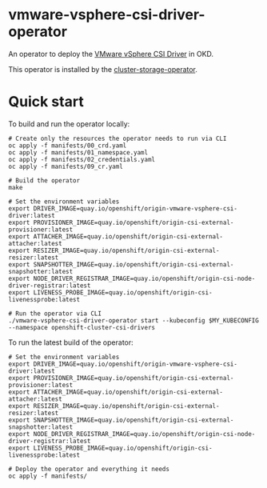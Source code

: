 # vmware-vsphere-csi-driver-operator

An operator to deploy the [VMware vSphere CSI Driver](https://github.com/openshift/vmware-vsphere-csi-driver) in OKD.

This operator is installed by the [cluster-storage-operator](https://github.com/openshift/cluster-storage-operator).

# Quick start

To build and run the operator locally:

```shell
# Create only the resources the operator needs to run via CLI
oc apply -f manifests/00_crd.yaml
oc apply -f manifests/01_namespace.yaml
oc apply -f manifests/02_credentials.yaml
oc apply -f manifests/09_cr.yaml

# Build the operator
make

# Set the environment variables
export DRIVER_IMAGE=quay.io/openshift/origin-vmware-vsphere-csi-driver:latest
export PROVISIONER_IMAGE=quay.io/openshift/origin-csi-external-provisioner:latest
export ATTACHER_IMAGE=quay.io/openshift/origin-csi-external-attacher:latest
export RESIZER_IMAGE=quay.io/openshift/origin-csi-external-resizer:latest
export SNAPSHOTTER_IMAGE=quay.io/openshift/origin-csi-external-snapshotter:latest
export NODE_DRIVER_REGISTRAR_IMAGE=quay.io/openshift/origin-csi-node-driver-registrar:latest
export LIVENESS_PROBE_IMAGE=quay.io/openshift/origin-csi-livenessprobe:latest

# Run the operator via CLI
./vmware-vsphere-csi-driver-operator start --kubeconfig $MY_KUBECONFIG --namespace openshift-cluster-csi-drivers
```

To run the latest build of the operator:

```shell
# Set the environment variables
export DRIVER_IMAGE=quay.io/openshift/origin-vmware-vsphere-csi-driver:latest
export PROVISIONER_IMAGE=quay.io/openshift/origin-csi-external-provisioner:latest
export ATTACHER_IMAGE=quay.io/openshift/origin-csi-external-attacher:latest
export RESIZER_IMAGE=quay.io/openshift/origin-csi-external-resizer:latest
export SNAPSHOTTER_IMAGE=quay.io/openshift/origin-csi-external-snapshotter:latest
export NODE_DRIVER_REGISTRAR_IMAGE=quay.io/openshift/origin-csi-node-driver-registrar:latest
export LIVENESS_PROBE_IMAGE=quay.io/openshift/origin-csi-livenessprobe:latest

# Deploy the operator and everything it needs
oc apply -f manifests/
```
